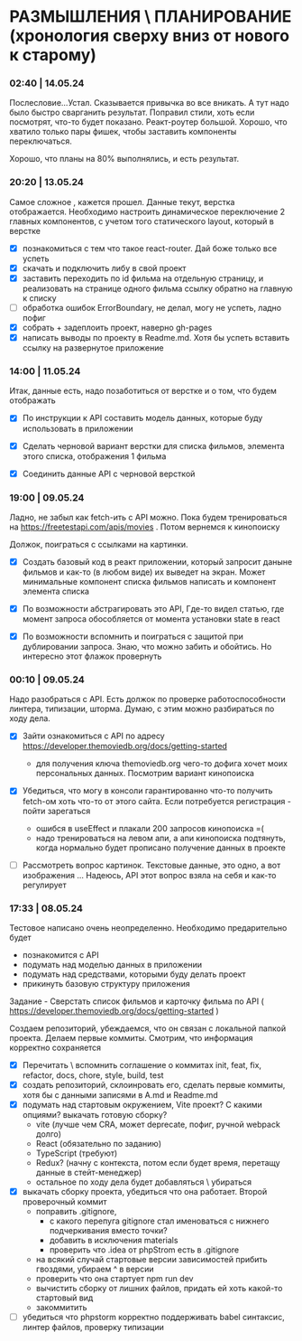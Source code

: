 # РАЗМЫШЛЕНИЯ \ ПЛАНИРОВАНИЕ (хронология сверху вниз от нового к старому)

### 02:40 | 14.05.24

Послесловие...Устал. Сказывается привычка во все вникать. А тут надо было быстро сварганить результат.
Поправил стили, хоть если посмотрят, что-то будет показано. Реакт-роутер большой. Хорошо, что хватило только пары фишек, чтобы заставить компоненты переключаться.

Хорошо, что планы на 80% выполнялись, и есть результат.

### 20:20 | 13.05.24

Самое сложное , кажется прошел. Данные текут, верстка отображается. Необходимо настроить динамическое переключение 2 главных компонентов, с учетом того статического layout, который в верстке

- [x] познакомиться с тем что такое react-router. Дай боже только все успеть
- [x] скачать и подключить либу в свой проект
- [x] заставить переходить по id фильма на отдельную страницу, и реализовать на странице одного фильма ссылку обратно на главную к списку
- [ ] обработка ошибок ErrorBoundary, не делал, могу не успеть, ладно пофиг
- [x] собрать + задеплоить проект, наверно gh-pages
- [x] написать выводы по проекту в Readme.md. Хотя бы успеть вставить ссылку на развернутое приложение

### 14:00 | 11.05.24

Итак, данные есть, надо позаботиться от верстке и о том, что будем отображать

- [x] По инструкции к API составить модель данных, которые буду использовать в приложении
- [x] Сделать черновой вариант верстки для списка фильмов, элемента этого списка, отображения 1 фильма
- [x] Соединить данные API с черновой версткой


### 19:00 | 09.05.24

Ладно, не забыл как fetch-ить с API можно. Пока будем тренироваться на https://freetestapi.com/apis/movies . Потом вернемся к кинопоиску

Должок, поиграться с ссылками на картинки.

- [x] Создать базовый код в реакт приложении, который запросит даныне фильмов и как-то (в любом виде) их выведет на экран. Может минимальные компонент списка фильмов написать и компонент элемента списка
- [x] По возможности абстрагировать это API, Где-то видел статью, где момент запроса обособляется от момента установки state в react
- [x] По возможности вспомнить и поиграться с защитой при дублировании запроса. Знаю, что можно забить и обойтись. Но интересно этот флажок провернуть


### 00:10 | 09.05.24

Надо разобраться с API. Есть должок по проверке работоспособности линтера, типизации, шторма. Думаю, с этим можно разбираться по ходу дела.

- [x] Зайти ознакомиться с API по адресу https://developer.themoviedb.org/docs/getting-started
  - для получения ключа themoviedb.org чего-то дофига хочет моих персональных данных. Посмотрим вариант кинопоиска
- [x] Убедиться, что могу в консоли гарантированно что-то получить fetch-ом хоть что-то от этого сайта. Если потребуется регистрация - пойти зарегаться
  - ошибся в useEffect и плакали 200 запросов кинопоиска =(
  - надо тренироваться на левом апи, а апи кинопоиска подтянуть, когда нормально будет прописано получение данных в проекте
- [ ] Рассмотреть вопрос картинок. Текстовые данные, это одно, а вот изображения ... Надеюсь, API этот вопрос взяла на себя и как-то регулирует


### 17:33 | 08.05.24

Тестовое написано очень неопределенно. Необходимо предарительно будет
- познакомится с API
- подумать над моделью данных в приложении
- подумать над средствами, которыми буду делать проект
- прикинуть базовую структуру приложения

Задание - Сверстать список фильмов и карточку фильма по API ( https://developer.themoviedb.org/docs/getting-started )

Создаем репозиторий, убеждаемся, что он связан с локальной папкой проекта. Делаем первые коммиты. Смотрим, что информация корректно сохраняется

- [x] Перечитать \ вспомнить соглашение о коммитах
init, feat, fix, refactor,  docs, chore, style, build, test
- [x] создать репозиторий, склоинровать его, сделать первые коммиты, хотя бы с данными записями в A.md и Readme.md
- [x] подумать над стартовым окружением, Vite проект? С какими опциями?
выкачать готовую сборку?
  - vite (лучше чем CRA, может deprecate, пофиг, ручной webpack долго)
  - React (обязательно по заданию)
  - TypeScript (требуют)
  - Redux? (начну с контекста, потом если будет время, перетащу данные в стейт-менеджер)
  - остальное по ходу дела будет добавляться \ убираться
- [x] выкачать сборку проекта, убедиться что она работает. Второй проверочный коммит
  - поправить .gitignore,
    - с какого перепуга gitignore стал именоваться с нижнего подчеркивания вместо точки?
    - добавить в исключения materials
    - проверить что .idea от phpStrom есть в .gitignore
  - на всякий случай стартовые версии зависимостей прибить гвоздями, убираем ^ в версии
  - проверить что она стартует npm run dev
  - вычистить сборку от лишних файлов, придать ей хоть какой-то стартовый вид
  - закоммитить
- [ ] убедиться что phpstorm корректно поддерживать babel синтаксис, линтер файлов, проверку типизации